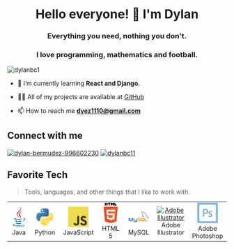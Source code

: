 <h1 align="center">Hello everyone! 👋 I'm Dylan</h1>
<h3 align="center">Everything you need, nothing you don't.</h3>
<h3 align="center">I love programming, mathematics and football.</h3>

<p align="left"> <img src="https://komarev.com/ghpvc/?username=dylanbc1&label=Profile%20views&color=0e75b6&style=flat" alt="dylanbc1" /> </p>

- 🌱 I’m currently learning **React and Django.**

- 👨‍💻 All of my projects are available at [GitHub](https://github.com/dylanbc1)

- 📫 How to reach me **dyez1110@gmail.com**

<h2 align="left">Connect with me</h2>
<p align="left">
<a href="https://www.linkedin.com/in/dylan-bc/" target="blank"><img align="center" src="https://raw.githubusercontent.com/rahuldkjain/github-profile-readme-generator/master/src/images/icons/Social/linked-in-alt.svg" alt="dylan-bermudez-996602230" height="30" width="40" /></a>
<a href="https://instagram.com/dylanbc11" target="blank"><img align="center" src="https://raw.githubusercontent.com/rahuldkjain/github-profile-readme-generator/master/src/images/icons/Social/instagram.svg" alt="dylanbc11" height="30" width="40" /></a>
</p>

<h2 align="left" id="macropower-tech">Favorite Tech</h2>

> Tools, languages, and other things that I like to work with.

<table>
  <tr>
    <td align="center" width="96">
      <a href="#macropower-tech">
        <img src="https://raw.githubusercontent.com/devicons/devicon/master/icons/java/java-original.svg" width="48" height="48" alt="Java" />
      </a>
      <br>Java
    </td>
    <td align="center" width="96">
      <a href="#macropower-tech">
        <img src="https://raw.githubusercontent.com/devicons/devicon/master/icons/python/python-original.svg" width="48" height="48" alt="Python" />
      </a>
      <br>Python
    </td>
    <td align="center" width="96">
      <a href="#macropower-tech">
        <img src="https://raw.githubusercontent.com/devicons/devicon/master/icons/javascript/javascript-original.svg" width="48" height="48" alt="HTML 5" />
      </a>
      <br>JavaScript
    </td>
    <td align="center" width="96">
      <a href="#macropower-tech">
        <img src="https://raw.githubusercontent.com/devicons/devicon/master/icons/html5/html5-original-wordmark.svg" width="48" height="48" alt="HTML 5" />
      </a>
      <br>HTML 5
    </td>
    <td align="center" width="96">
      <a href="#macropower-tech">
        <img src="https://raw.githubusercontent.com/devicons/devicon/master/icons/mysql/mysql-original-wordmark.svg" width="48" height="48" alt="MySQL" />
      </a>
      <br>MySQL
    </td>
    <td align="center" width="96">
      <a href="#macropower-tech">
        <img src="https://www.vectorlogo.zone/logos/adobe_illustrator/adobe_illustrator-icon.svg" width="48" height="48" alt="Adobe Illustrator" />
      </a>
      <br>Adobe Illustrator
    </td>
    <td align="center" width="96">
      <a href="#macropower-tech" >
        <img src="https://raw.githubusercontent.com/devicons/devicon/master/icons/photoshop/photoshop-line.svg" width="48" height="48" alt="Adobe Photoshop" />
      </a>
      <br>Adobe Photoshop
  </tr>
</table>

